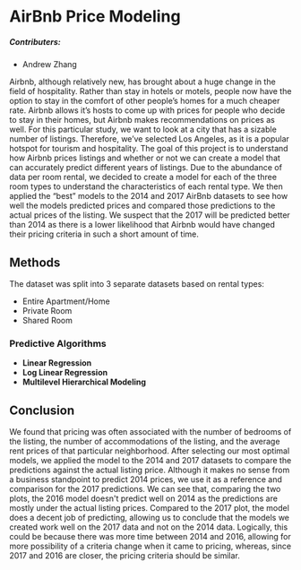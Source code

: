 # AirBnb Price Modeling

##### Contributers:
- Andrew Zhang

Airbnb, although relatively new, has brought about a huge change in the field of hospitality. Rather than stay in hotels or motels, people now have the option to stay in the comfort of other people’s homes for a much cheaper rate. Airbnb allows it’s hosts to come up with prices for people who decide to stay in their homes, but Airbnb makes recommendations on prices as well. For this particular study, we want to look at a city that has a sizable number of listings. Therefore, we’ve selected Los Angeles, as it is a popular hotspot for tourism and hospitality. The goal of this project is to understand how Airbnb prices listings and whether or not we can create a model that can accurately predict different years of listings. Due to the abundance of data per room rental, we decided to create a model for each of the three room types to understand the characteristics of each rental type. We then applied the “best” models to the 2014 and 2017 AirBnb datasets to see how well the models predicted prices and compared those predictions to the actual prices of the listing. We suspect that the 2017 will be predicted better than 2014 as there is a lower likelihood that Airbnb would have changed their pricing criteria in such a short amount of time. 

## Methods
The dataset was split into 3 separate datasets based on rental types:
- Entire Apartment/Home
- Private Room
- Shared Room

### Predictive Algorithms
- **Linear Regression**
- **Log Linear Regression**
- **Multilevel Hierarchical Modeling**

## Conclusion
We found that pricing was often associated with the number of bedrooms of the listing, the number of accommodations of the listing, and the average rent prices of that particular neighborhood. After selecting our most optimal models, we applied the model to the 2014 and 2017 datasets to compare the predictions against the actual listing price. Although it makes no sense from a business standpoint to predict 2014 prices, we use it as a reference and comparison for the 2017 predictions. We can see that, comparing the two plots, the 2016 model doesn't predict well on 2014 as the predictions are mostly under the actual listing prices. Compared to the 2017 plot, the model does a decent job of predicting, allowing us to conclude that the models we created work well on the 2017 data and not on the 2014 data. Logically, this could be because there was more time between 2014 and 2016, allowing for more possibility of a criteria change when it came to pricing, whereas, since 2017 and 2016 are closer, the pricing criteria should be similar. 
